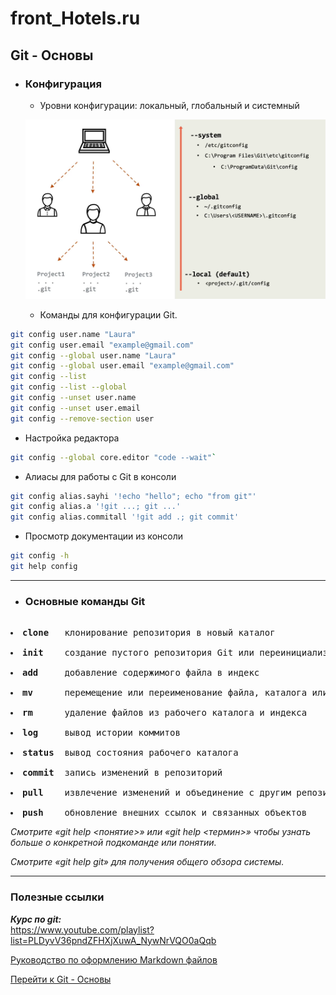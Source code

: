 # front_Hotels.ru

## <a id="title1">Git - Основы</a> 


- ### Конфигурация
   - Уровни конфигурации: локальный, глобальный и системный
   
   ![Уровни конфигурации](https://github.com/lbmergenova/front_Hotels.ru/blob/main/config_level.png)
   - Команды для конфигурации Git.
``` bash
git config user.name "Laura"
git config user.email "example@gmail.com"
git config --global user.name "Laura"
git config --global user.email "example@gmail.com"
git config --list
git config --list --global
git config --unset user.name
git config --unset user.email
git config --remove-section user
```
   - Настройка редактора
``` bash
git config --global core.editor "code --wait"`
```
   - Алиасы для работы с Git в консоли
``` bash
git config alias.sayhi '!echo "hello"; echo "from git"'
git config alias.a '!git ...; git ...'
git config alias.commitall '!git add .; git commit'
```
   - Просмотр документации из консоли
``` bash
git config -h
git help config
```
---
- ### Основные команды Git

<pre>
    <li><b>clone</b>   клонирование репозитория в новый каталог
    <li><b>init</b>    создание пустого репозитория Git или переинициализация существующего
    <li><b>add</b>     добавление содержимого файла в индекс
    <li><b>mv</b>      перемещение или переименование файла, каталога или символьной ссылки
    <li><b>rm</b>      удаление файлов из рабочего каталога и индекса
    <li><b>log</b>     вывод истории коммитов
    <li><b>status</b>  вывод состояния рабочего каталога
    <li><b>commit</b>  запись изменений в репозиторий
    <li><b>pull</b>    извлечение изменений и объединение с другим репозиторием или локальной веткой
    <li><b>push</b>    обновление внешних ссылок и связанных объектов
</pre>


*Смотрите «git help <понятие>»
или «git help <термин>» чтобы узнать больше о конкретной подкоманде
или понятии.*

*Смотрите «git help git» для получения общего обзора системы.*

---

### Полезные ссылки

***Курс по git:***  
<https://www.youtube.com/playlist?list=PLDyvV36pndZFHXjXuwA_NywNrVQO0aQqb>

[Руководство по оформлению Markdown файлов](https://gist.github.com/Jekins/2bf2d0638163f1294637#some-title-1)

[Перейти к Git - Основы](#title1)
